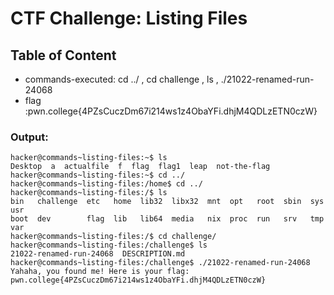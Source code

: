 # CTF Challenge: Listing Files

## Table of Content

- commands-executed: cd ../ , cd challenge , ls , ./21022-renamed-run-24068
- flag :pwn.college{4PZsCuczDm67i214ws1z4ObaYFi.dhjM4QDLzETN0czW}




### Output:
```console
hacker@commands~listing-files:~$ ls
Desktop  a  actualfile  f  flag  flag1  leap  not-the-flag
hacker@commands~listing-files:~$ cd ../
hacker@commands~listing-files:/home$ cd ../
hacker@commands~listing-files:/$ ls
bin   challenge  etc   home  lib32  libx32  mnt  opt   root  sbin  sys  usr
boot  dev        flag  lib   lib64  media   nix  proc  run   srv   tmp  var
hacker@commands~listing-files:/$ cd challenge/
hacker@commands~listing-files:/challenge$ ls
21022-renamed-run-24068  DESCRIPTION.md
hacker@commands~listing-files:/challenge$ ./21022-renamed-run-24068
Yahaha, you found me! Here is your flag:
pwn.college{4PZsCuczDm67i214ws1z4ObaYFi.dhjM4QDLzETN0czW}


```
